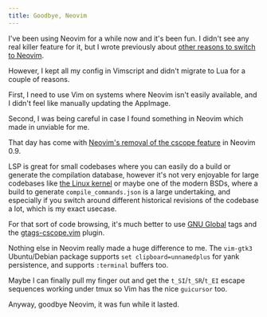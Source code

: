 ```yaml
---
title: Goodbye, Neovim
---
```


I've been using Neovim for a while now and it's been fun. I didn't see any real killer feature for it, but I wrote previously about [other reasons to switch to Neovim](other-reasons-to-switch-to-neovim).

However, I kept all my config in Vimscript and didn't migrate to Lua for a couple of reasons.

First, I need to use Vim on systems where Neovim isn't easily available, and I didn't feel like manually updating the AppImage.

Second, I was being careful in case I found something in Neovim which made in unviable for me.

That day has come with [Neovim's removal of the cscope feature](https://github.com/neovim/neovim/pull/20545) in Neovim 0.9.

LSP is great for small codebases where you can easily do a build or generate the compilation database, however it's not very enjoyable for large codebases like [the Linux kernel](https://git.kernel.org/pub/scm/linux/kernel/git/torvalds/linux.git/) or maybe one of the modern BSDs, where a build to generate `compile_commands.json` is a large undertaking, and especially if you switch around different historical revisions of the codebase a lot, which is my exact usecase.

For that sort of code browsing, it's much better to use [GNU Global](https://www.gnu.org/software/global/) tags and the [gtags-cscope.vim](https://cvs.savannah.gnu.org/viewvc/*checkout*/global/global/gtags-cscope.vim) plugin.

Nothing else in Neovim really made a huge difference to me. The `vim-gtk3` Ubuntu/Debian package supports `set clipboard=unnamedplus` for yank persistence, and supports `:terminal` buffers too.

Maybe I can finally pull my finger out and get the `t_SI`/`t_SR`/`t_EI` escape sequences working under tmux so Vim has the nice `guicursor` too.

Anyway, goodbye Neovim, it was fun while it lasted.
